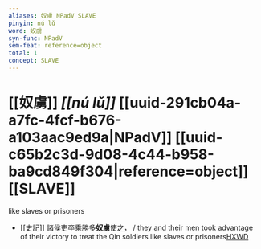 ```yaml
---
aliases: 奴虜 NPadV SLAVE
pinyin: nú lǔ
word: 奴虜
syn-func: NPadV
sem-feat: reference=object
total: 1
concept: SLAVE 
---
```

# [[奴虜]] *[[nú lǔ]]*  [[uuid-291cb04a-a7fc-4fcf-b676-a103aac9ed9a|NPadV]] [[uuid-c65b2c3d-9d08-4c44-b958-ba9cd849f304|reference=object]] [[SLAVE]]
like slaves or prisoners
 - [[史記]] 諸侯吏卒乘勝多**奴虜**使之， / they and their men took advantage of their victory to treat the Qin soldiers like slaves or prisoners[HXWD](https://hxwd.org/textview.html?location=KR2a0001_tls_007-392a.6)